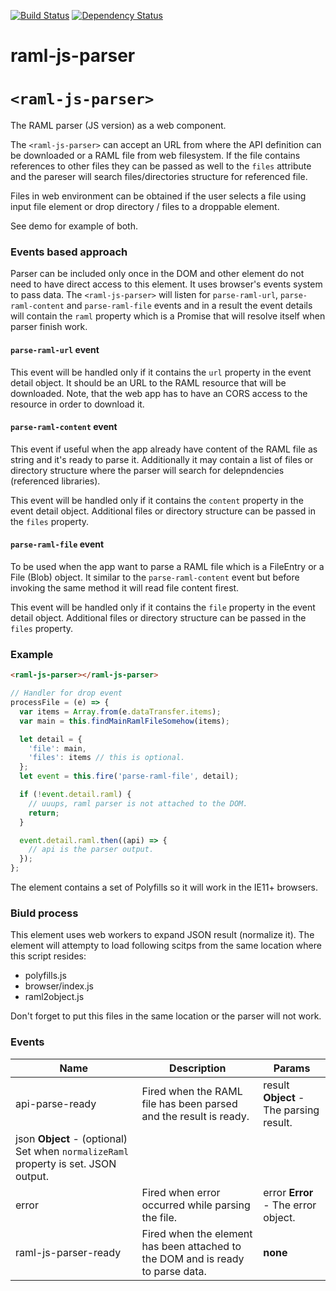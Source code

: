 [![Build Status](https://travis-ci.org/advanced-rest-client/raml-js-parser.svg?branch=master)](https://travis-ci.org/advanced-rest-client/raml-js-parser)  [![Dependency Status](https://dependencyci.com/github/advanced-rest-client/raml-js-parser/badge)](https://dependencyci.com/github/advanced-rest-client/raml-js-parser)  

# raml-js-parser

# `<raml-js-parser>`
The RAML parser (JS version) as a web component.

The `<raml-js-parser>` can accept an URL from where the API definition can be
downloaded or a RAML file from web filesystem. If the file contains references
to other files they can be passed as well to the `files` attribute and the pareser
will search files/directories structure for referenced file.

Files in web environment can be obtained if the user selects a file using
input file element or drop directory / files to a droppable element.

See demo for example of both.

### Events based approach

Parser can be included only once in the DOM and other element do not need to have
direct access to this element. It uses browser's events system to pass data.
The `<raml-js-parser>` will listen for `parse-raml-url`, `parse-raml-content`
and `parse-raml-file` events and in a result the event details will contain the
`raml` property which is a Promise that will resolve itself when parser
finish work.

#### `parse-raml-url` event
This event will be handled only if it contains the `url` property in the
event detail object. It should be an URL to the RAML resource that will be
downloaded.
Note, that the web app has to have an CORS access to the resource in order to
download it.

#### `parse-raml-content` event
This event if useful when the app already have content of the RAML file as string
and it's ready to parse it.
Additionally it may contain a list of files or directory structure where the
parser will search for delepndencies (referenced libraries).

This event will be handled only if it contains the `content` property in
the event detail object. Additional files or directory structure can be
passed in the `files` property.

#### `parse-raml-file` event
To be used when the app want to parse a RAML file which is a FileEntry or
a File (Blob) object. It similar to the `parse-raml-content` event but before
invoking the same method it will read file content firest.

This event will be handled only if it contains the `file` property in
the event detail object. Additional files or directory structure can be
passed in the `files` property.


### Example
``` html
<raml-js-parser></raml-js-parser>
```

``` javascript
// Handler for drop event
processFile = (e) => {
  var items = Array.from(e.dataTransfer.items);
  var main = this.findMainRamlFileSomehow(items);

  let detail = {
    'file': main,
    'files': items // this is optional.
  };
  let event = this.fire('parse-raml-file', detail);

  if (!event.detail.raml) {
    // uuups, raml parser is not attached to the DOM.
    return;
  }

  event.detail.raml.then((api) => {
    // api is the parser output.
  });
};
```

The element contains a set of Polyfills so it will work in the IE11+ browsers.

### Biuld process
This element uses web workers to expand JSON result (normalize it).
The element will attempty to load following scitps from the same location where
this script resides:
- polyfills.js
- browser/index.js
- raml2object.js

Don't forget to put this files in the same location or the parser will not work.



### Events
| Name | Description | Params |
| --- | --- | --- |
| api-parse-ready | Fired when the RAML file has been parsed and the result is ready. | result **Object** - The parsing result. |
json **Object** - (optional) Set when `normalizeRaml` property is set. JSON output. |
| error | Fired when error occurred while parsing the file. | error **Error** - The error object. |
| raml-js-parser-ready | Fired when the element has been attached to the DOM and is ready to parse data. | __none__ |
